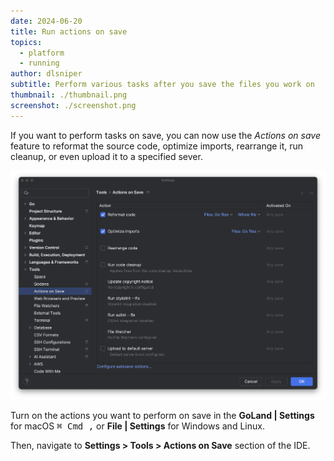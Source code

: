 ```yaml
---
date: 2024-06-20
title: Run actions on save
topics:
  - platform
  - running
author: dlsniper
subtitle: Perform various tasks after you save the files you work on
thumbnail: ./thumbnail.png
screenshot: ./screenshot.png
---
```


If you want to perform tasks on save, you can now use the _Actions on save_ feature to reformat the source code, optimize imports, rearrange it, run cleanup, or even upload it to a specified sever.

![action_on_save](./actions_on_save.png)

Turn on the actions you want to perform on save in the **GoLand | Settings** for macOS <kbd>⌘ Сmd ,</kbd> or **File | Settings** for Windows and Linux.

Then, navigate to **Settings > Tools > Actions on Save** section of the IDE.
